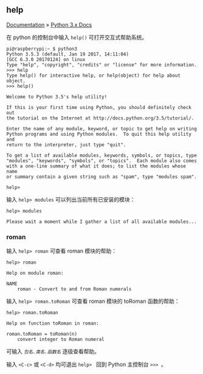 ## help
[Documentation](https://www.python.org/doc/) » [Python 3.x Docs](http://docs.python.org/3/)

在 python 的控制台中输入 `help()` 可打开交互式帮助系统。

```Shell
pi@raspberrypi:~ $ python3
Python 3.5.3 (default, Jan 19 2017, 14:11:04) 
[GCC 6.3.0 20170124] on linux
Type "help", "copyright", "credits" or "license" for more information.
>>> help
Type help() for interactive help, or help(object) for help about object.
>>> help()

Welcome to Python 3.5's help utility!

If this is your first time using Python, you should definitely check out
the tutorial on the Internet at http://docs.python.org/3.5/tutorial/.

Enter the name of any module, keyword, or topic to get help on writing
Python programs and using Python modules.  To quit this help utility and
return to the interpreter, just type "quit".

To get a list of available modules, keywords, symbols, or topics, type
"modules", "keywords", "symbols", or "topics".  Each module also comes
with a one-line summary of what it does; to list the modules whose name
or summary contain a given string such as "spam", type "modules spam".

help> 
```

输入 `help> modules` 可以列出当前所有已安装的模块：

```Shell
help> modules

Please wait a moment while I gather a list of all available modules...
```

### roman
输入 `help> roman` 可查看 roman 模块的帮助：

```Shell
help> roman

Help on module roman:

NAME
    roman - Convert to and from Roman numerals

```

输入 `help> roman.toRoman` 可查看 roman 模块的 toRoman 函数的帮助：

```Shell
help> roman.toRoman

Help on function toRoman in roman:

roman.toRoman = toRoman(n)
    convert integer to Roman numeral
```

可输入 *`包名.类名.函数名`* 逐级查看帮助。

输入 `<C-c>` 或 `<C-d>` 均可退出 `help> ` 回到 Python 主控制台 `>>> `。
